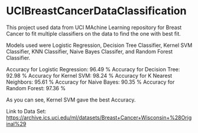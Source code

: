 # UCIBreastCancerDataClassification

This project used data from UCI MAchine Learning repository for Breast Cancer to fit multiple classifiers on the data to find the one with best fit.

Models used were Logistic Regression, Decision Tree Classifier, Kernel SVM Classifier, KNN Classifier, Naive Bayes Classifer, and Random Forest Classifier.

Accuracy for Logistic Regression: 96.49 %
Accuracy for Decision Tree: 92.98 %
Accuracy for Kernel SVM: 98.24 %
Accuracy for K Nearest Neighbors: 95.61 %
Accuracy for Naive Bayes: 90.35 %
Accuracy for Random Forest: 97.36 %

As you can see, Kernel SVM gave the best Accuracy.

Link to Data Set: https://archive.ics.uci.edu/ml/datasets/Breast+Cancer+Wisconsin+%28Original%29
